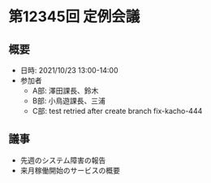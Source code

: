 # 第12345回 定例会議

## 概要
- 日時: 2021/10/23 13:00-14:00
- 参加者
  - A部: 澤田課長、鈴木
  - B部: 小鳥遊課長、三浦
  - C部: test retried after create branch fix-kacho-444
## 議事
- 先週のシステム障害の報告
- 来月稼働開始のサービスの概要
